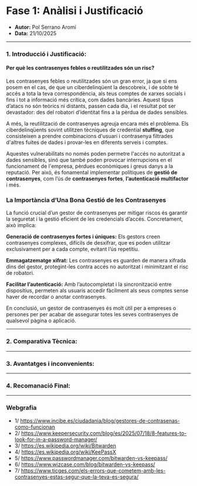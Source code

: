 # Fase 1: Anàlisi i Justificació
- **Autor:** Pol Serrano Aromí
- **Data:** 21/10/2025

---
### 1. Introducció i Justificació:
#### Per què les contrasenyes febles o reutilitzades són un risc?
Les contrasenyes febles o reutilitzades són un gran error, ja que si ens posem en el cas, de que un ciberdelinqüent la descobreix, i de sobte té accés a tota la teva correspondència, als teus comptes de xarxes socials i fins i tot a informació més crítica, com dades bancàries. Aquest tipus d’atacs no són teòrics ni distants, passen cada dia, i el resultat pot ser devastador: des del robatori d’identitat fins a la pèrdua de dades sensibles.

A més, la reutilització de contrasenyes agreuja encara més el problema. Els ciberdelinqüents sovint utilitzen tècniques de credential **stuffing**, que consisteixen a prendre combinacions d'usuari i contrasenya filtrades d'altres fuites de dades i provar-les en diferents serveis i comptes.

Aquestes vulnerabilitats no només poden permetre l'accés no autoritzat a dades sensibles, sinó que també poden provocar interrupcions en el funcionament de l'empresa, pèrdues econòmiques i greus danys a la reputació. Per això, és fonamental implementar polítiques de **gestió de contrasenyes**, com l’ús de **contrasenyes fortes**, **l’autenticació multifactor** i més.

### La Importància d’Una Bona Gestió de les Contrasenyes
La funció crucial d’un gestor de contrasenyes per mitigar riscos és garantir la seguretat i la gestió eficient de les credencials d’accés. Concretament, això implica:

**Generació de contrasenyes fortes i úniques:** Els gestors creen contrasenyes complexes, difícils de desxifrar, que es poden utilitzar exclusivament per a cada compte, evitant l’ús repetitiu.

**Emmagatzematge xifrat:** Les contrasenyes es guarden de manera xifrada dins del gestor, protegint-les contra accés no autoritzat i minimitzant el risc de robatori.

**Facilitar l’autenticació:** Amb l’autocompletat i la sincronització entre dispositius, permeten als usuaris accedir fàcilment als seus comptes sense haver de recordar o anotar contrasenyes.

En conclusió, un gestor de contrasenyes és molt útil per a empreses o persones per per acabar de assegurar totes les seves contrasenyes de qualsevol pàgina o aplicació.

---
### 2. Comparativa Tècnica:

---
### 3. Avantatges i inconvenients:

---
### 4. Recomanació Final:

---
### Webgrafia

- 1/ https://www.incibe.es/ciudadania/blog/gestores-de-contrasenas-como-funcionan
- 2/ https://www.keepersecurity.com/blog/es/2025/07/18/8-features-to-look-for-in-a-password-manager/
- 3/ https://es.wikipedia.org/wiki/Bitwarden
- 4/ https://es.wikipedia.org/wiki/KeePassX
- 5/ https://www.passwordmanager.com/bitwarden-vs-keepass/
- 6/ https://www.wizcase.com/blog/bitwarden-vs-keepass/
- 7/ https://www.ticges.com/els-errors-que-cometem-amb-les-contrasenyes-estas-segur-que-la-teva-es-segura/
